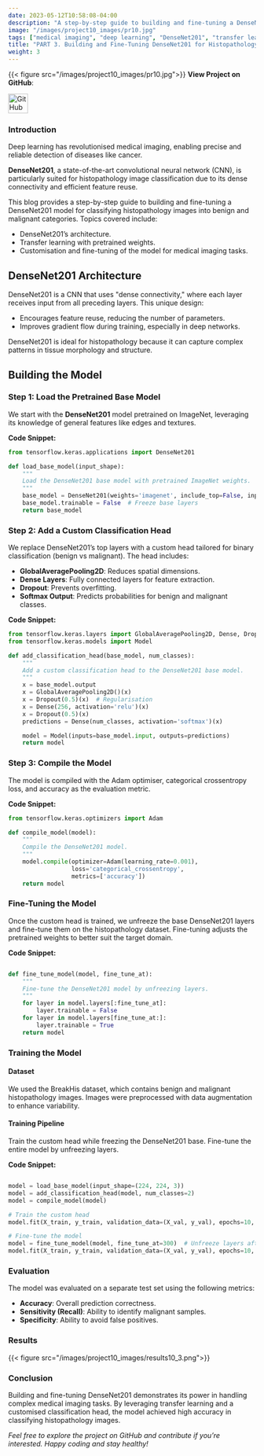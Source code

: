 ```yaml
---
date: 2023-05-12T10:58:08-04:00
description: "A step-by-step guide to building and fine-tuning a DenseNet201 model for classifying histopathology images."
image: "/images/project10_images/pr10.jpg"
tags: ["medical imaging", "deep learning", "DenseNet201", "transfer learning", "AI in healthcare"]
title: "PART 3. Building and Fine-Tuning DenseNet201 for Histopathology. Leveraging Deep Learning for Cancer Detection: Building a DenseNet201 Model"
weight: 3
---
```

{{< figure src="/images/project10_images/pr10.jpg">}}
**View Project on GitHub**: 

<a href="https://github.com/drnsmith/ColourNorm-Histopathology-DeepLearning" target="_blank">
    <img src="/images/github.png" alt="GitHub" style="width:40px; height:40px; vertical-align: middle;">
  </a>

### Introduction
Deep learning has revolutionised medical imaging, enabling precise and reliable detection of diseases like cancer. 

**DenseNet201**, a state-of-the-art convolutional neural network (CNN), is particularly suited for histopathology image classification due to its dense connectivity and efficient feature reuse.

This blog provides a step-by-step guide to building and fine-tuning a DenseNet201 model for classifying histopathology images into benign and malignant categories. Topics covered include:

- DenseNet201’s architecture.
- Transfer learning with pretrained weights.
- Customisation and fine-tuning of the model for medical imaging tasks.

## **DenseNet201 Architecture**
DenseNet201 is a CNN that uses "dense connectivity," where each layer receives input from all preceding layers. This unique design:
- Encourages feature reuse, reducing the number of parameters.
- Improves gradient flow during training, especially in deep networks.

DenseNet201 is ideal for histopathology because it can capture complex patterns in tissue morphology and structure.

## **Building the Model**
### **Step 1: Load the Pretrained Base Model**
We start with the **DenseNet201** model pretrained on ImageNet, leveraging its knowledge of general features like edges and textures.

**Code Snippet:**
```python
from tensorflow.keras.applications import DenseNet201

def load_base_model(input_shape):
    """
    Load the DenseNet201 base model with pretrained ImageNet weights.
    """
    base_model = DenseNet201(weights='imagenet', include_top=False, input_shape=input_shape)
    base_model.trainable = False  # Freeze base layers
    return base_model
```

### **Step 2: Add a Custom Classification Head**
We replace DenseNet201’s top layers with a custom head tailored for binary classification (benign vs malignant). The head includes:

 - **GlobalAveragePooling2D**: Reduces spatial dimensions.
 - **Dense Layers**: Fully connected layers for feature extraction.
 - **Dropout**: Prevents overfitting.
 - **Softmax Output**: Predicts probabilities for benign and malignant classes.

**Code Snippet:**

```python
from tensorflow.keras.layers import GlobalAveragePooling2D, Dense, Dropout
from tensorflow.keras.models import Model

def add_classification_head(base_model, num_classes):
    """
    Add a custom classification head to the DenseNet201 base model.
    """
    x = base_model.output
    x = GlobalAveragePooling2D()(x)
    x = Dropout(0.5)(x)  # Regularisation
    x = Dense(256, activation='relu')(x)
    x = Dropout(0.5)(x)
    predictions = Dense(num_classes, activation='softmax')(x)

    model = Model(inputs=base_model.input, outputs=predictions)
    return model
```

### **Step 3: Compile the Model**
The model is compiled with the Adam optimiser, categorical crossentropy loss, and accuracy as the evaluation metric.

**Code Snippet:**

```python
from tensorflow.keras.optimizers import Adam

def compile_model(model):
    """
    Compile the DenseNet201 model.
    """
    model.compile(optimizer=Adam(learning_rate=0.001),
                  loss='categorical_crossentropy',
                  metrics=['accuracy'])
    return model
```

### Fine-Tuning the Model
Once the custom head is trained, we unfreeze the base DenseNet201 layers and fine-tune them on the histopathology dataset. Fine-tuning adjusts the pretrained weights to better suit the target domain.

**Code Snippet:**

```python

def fine_tune_model(model, fine_tune_at):
    """
    Fine-tune the DenseNet201 model by unfreezing layers.
    """
    for layer in model.layers[:fine_tune_at]:
        layer.trainable = False
    for layer in model.layers[fine_tune_at:]:
        layer.trainable = True
    return model
```

### Training the Model
#### Dataset
We used the BreakHis dataset, which contains benign and malignant histopathology images. Images were preprocessed with data augmentation to enhance variability.

#### Training Pipeline
Train the custom head while freezing the DenseNet201 base.
Fine-tune the entire model by unfreezing layers.

**Code Snippet:**

```python

model = load_base_model(input_shape=(224, 224, 3))
model = add_classification_head(model, num_classes=2)
model = compile_model(model)

# Train the custom head
model.fit(X_train, y_train, validation_data=(X_val, y_val), epochs=10, batch_size=32)

# Fine-tune the model
model = fine_tune_model(model, fine_tune_at=300)  # Unfreeze layers after index 300
model.fit(X_train, y_train, validation_data=(X_val, y_val), epochs=10, batch_size=32)
```

### Evaluation
The model was evaluated on a separate test set using the following metrics:

 - **Accuracy**: Overall prediction correctness.
 - **Sensitivity (Recall)**: Ability to identify malignant samples.
 - **Specificity**: Ability to avoid false positives.

### Results
{{< figure src="/images/project10_images/results10_3.png">}}

### Conclusion
Building and fine-tuning DenseNet201 demonstrates its power in handling complex medical imaging tasks. By leveraging transfer learning and a customised classification head, the model achieved high accuracy in classifying histopathology images.

*Feel free to explore the project on GitHub and contribute if you’re interested. Happy coding and stay healthy!*

